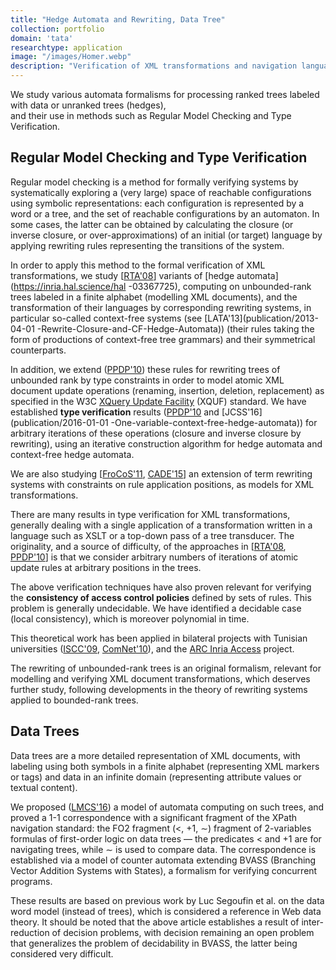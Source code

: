 ```yaml
---
title: "Hedge Automata and Rewriting, Data Tree"
collection: portfolio
domain: 'tata'
researchtype: application
image: "/images/Homer.webp"
description: "Verification of XML transformations and navigation languages."
---
```


We study various automata formalisms for processing 
ranked trees labeled with data or unranked trees (hedges),   
and their use in methods such as Regular Model Checking and Type Verification.

## Regular Model Checking and Type Verification

Regular model checking is a method for formally verifying systems by systematically exploring a (very large) space of reachable configurations using symbolic representations: each configuration is represented by a word or a tree, and the set of reachable configurations by an automaton. In some cases, the latter can be obtained by calculating the closure (or inverse closure, or over-approximations) of an initial (or target) language by applying rewriting rules representing the transitions of the system.

In order to apply this method to the formal verification of XML transformations, we study [[RTA'08](publication/2008-01-01-Closure-of-Hedge-Automata-Languages-by-Hedge-Rewriting)] variants of [hedge automata](https://inria.hal.science/hal -03367725), computing on unbounded-rank trees labeled in a finite alphabet (modelling XML documents), and the transformation of their languages by corresponding rewriting systems, in particular so-called context-free systems (see [LATA'13](publication/2013-04-01 -Rewrite-Closure-and-CF-Hedge-Automata)) (their rules taking the form of productions of context-free tree grammars) and their symmetrical counterparts. 

In addition, we extend ([PPDP'10](publication/2010-07-01-Rewrite-Based-Verification-of-XML-Updates)) these rules for rewriting trees of unbounded rank by type constraints in order to model atomic XML document update operations (renaming, insertion, deletion, replacement) as specified in the W3C [XQuery Update Facility](https://www.w3.org/TR/xquery-update-30/) (XQUF) standard. We have established **type verification** results ([PPDP'10](publication/2010-07-01-Rewrite-Based-Verification-of-XML-Updates) and [JCSS'16](publication/2016-01-01 -One-variable-context-free-hedge-automata)) for arbitrary iterations of these operations (closure and inverse closure by rewriting), using an iterative construction algorithm for hedge automata and context-free hedge automata. 

We are also studying [[FroCoS'11](publication/2011-10-01-Controlled-Term-Rewriting), [CADE'15](publication/2015-08-01-Term-Rewriting-with-Prefix-Context-Constraints-and-Bottom-Up-Strategies)] an extension of term rewriting systems with constraints on rule application positions, as models for XML transformations. 

There are many results in type verification for XML transformations, generally dealing with a single application of a transformation written in a language such as XSLT or a top-down pass of a tree transducer. The originality, and a source of difficulty, of the approaches in [[RTA'08](publication/2008-01-01-Closure-of-Hedge-Automata-Languages-by-Hedge-Rewriting), [PPDP'10](publication/2010-07-01-Rewrite-Based-Verification-of-XML-Updates)] is that we consider arbitrary numbers of iterations of atomic update rules at arbitrary positions in the trees. 

The above verification techniques have also proven relevant for verifying the **consistency of access control policies** defined by sets of rules. This problem is generally undecidable. We have identified a decidable case (local consistency), which is moreover polynomial in time.

This theoretical work has been applied in bilateral projects with Tunisian universities ([ISCC'09](publication/2009-07-01-Automatic-Verification-of-Conformance-of-Firewall-Configurations-to-Security-Policies), [ComNet'10](publication/2010-11-01-XML-Access-Control-from-XACML-to-Annotated-Schemas)), and the [ARC Inria Access](projects/#ACCESS) project. 

The rewriting of unbounded-rank trees is an original formalism, relevant for modelling and verifying XML document transformations, which deserves further study, following developments in the theory of rewriting systems applied to bounded-rank trees.



## Data Trees

Data trees are a more detailed representation of XML documents, with labeling using both symbols in a finite alphabet (representing XML markers or tags) and data in an infinite domain (representing attribute values or textual content). 

We proposed ([LMCS'16](publication/2016-01-01-FO21-on-data-trees-data-tree-automata-and-branching-vector-addition-systems)) a model of automata computing on such trees, and proved a 1-1 correspondence with a significant fragment of the XPath navigation standard: the FO2 fragment (<, +1, ∼) fragment of 2-variables formulas of first-order logic on data trees — the predicates < and +1 are for navigating trees, while ∼ is used to compare data. The correspondence is established via a model of counter automata extending BVASS (Branching Vector Addition Systems with States), a formalism for verifying concurrent programs.

These results are based on previous work by Luc Segoufin et al. on the data word model (instead of trees), which is considered a reference in Web data theory. It should be noted that the above article establishes a result of inter-reduction of decision problems, with decision remaining an open problem that generalizes the problem of decidability in BVASS, the latter being considered very difficult.

